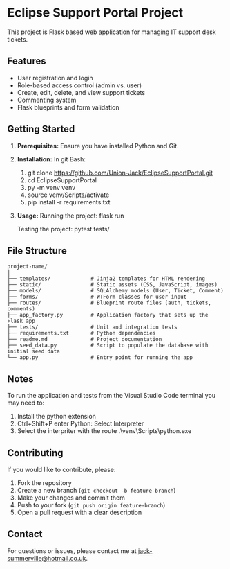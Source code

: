 # Eclipse Support Portal Project
This project is Flask based web application for managing IT support desk tickets.

## Features
- User registration and login
- Role-based access control (admin vs. user)
- Create, edit, delete, and view support tickets
- Commenting system
- Flask blueprints and form validation

## Getting Started
1.  **Prerequisites:** 
    Ensure you have installed Python and Git.

2.  **Installation:** 
    In git Bash:
    1. git clone https://github.com/Union-Jack/EclipseSupportPortal.git
    2. cd EclipseSupportPortal
    3. py -m venv venv
    4. source venv/Scripts/activate
    5. pip install -r requirements.txt

3.  **Usage:** 
    Running the project:
    flask run 

    Testing the project:
    pytest tests/

## File Structure
    project-name/
    │
    ├── templates/             # Jinja2 templates for HTML rendering
    ├── static/                # Static assets (CSS, JavaScript, images)
    ├── models/                # SQLAlchemy models (User, Ticket, Comment)
    ├── forms/                 # WTForm classes for user input
    ├── routes/                # Blueprint route files (auth, tickets, comments)
    ├── app_factory.py         # Application factory that sets up the Flask app
    ├── tests/                 # Unit and integration tests
    ├── requirements.txt       # Python dependencies
    ├── readme.md              # Project documentation
    ├── seed_data.py           # Script to populate the database with initial seed data
    └── app.py                 # Entry point for running the app

## Notes
To run the application and tests from the Visual Studio Code terminal you may need to:
1. Install the python extension
2. Ctrl+Shift+P enter Python: Select Interpreter 
3. Select the interpriter with the route .\venv\Scripts\python.exe

## Contributing
If you would like to contribute, please:
1. Fork the repository
2. Create a new branch (`git checkout -b feature-branch`)
3. Make your changes and commit them
4. Push to your fork (`git push origin feature-branch`)
5. Open a pull request with a clear description

## Contact
For questions or issues, please contact me at jack-summerville@hotmail.co.uk.